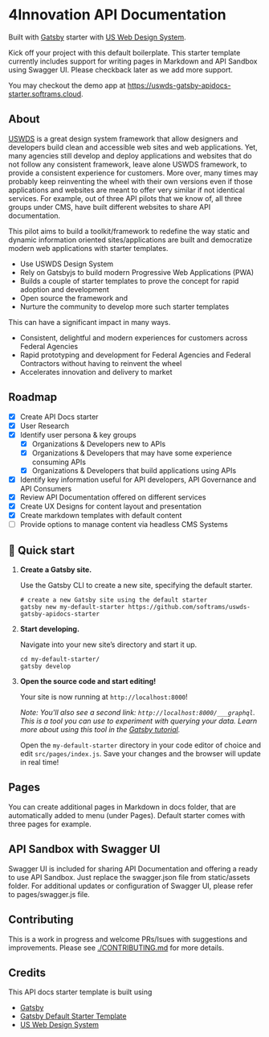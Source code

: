# 4Innovation API Documentation

Built with [Gatsby](https://www.gatsbyjs.org/) starter with [US Web Design System](https://designsystem.digital.gov/).

Kick off your project with this default boilerplate. This starter template currently includes support for writing pages in Markdown and API Sandbox using Swagger UI. Please checkback later as we add more support.

You may checkout the demo app at https://uswds-gatsby-apidocs-starter.softrams.cloud.

## About

[USWDS](https://designsystem.digital.gov/) is a great design system framework that allow designers and developers build clean and accessible web sites and web applications. Yet, many agencies still develop and deploy applications and websites that do not follow any consistent framework, leave alone USWDS framework, to provide a consistent experience for customers. More over, many times may probably keep reinventing the wheel with their own versions even if those applications and websites are meant to offer very similar if not identical services. For example, out of three API pilots that we know of, all three groups under CMS, have built different websites to share API documentation.

This pilot aims to build a toolkit/framework to redefine the way static and dynamic information oriented sites/applications are built and democratize modern web applications with starter templates.

- Use USWDS Design System
- Rely on Gatsbyjs to build modern Progressive Web Applications (PWA)
- Builds a couple of starter templates to prove the concept for rapid adoption and development
- Open source the framework and
- Nurture the community to develop more such starter templates

This can have a significant impact in many ways.

- Consistent, delightful and modern experiences for customers across Federal Agencies
- Rapid prototyping and development for Federal Agencies and Federal Contractors without having to reinvent the wheel
- Accelerates innovation and delivery to market

## Roadmap

- [x] Create API Docs starter
- [x] User Research
- [x] Identify user persona & key groups
  - [x] Organizations & Developers new to APIs
  - [x] Organizations & Developers that may have some experience consuming APIs
  - [x] Organizations & Developers that build applications using APIs
- [x] Identify key information useful for API developers, API Governance and API Consumers
- [x] Review API Documentation offered on different services
- [x] Create UX Designs for content layout and presentation
- [x] Create markdown templates with default content
- [ ] Provide options to manage content via headless CMS Systems

## 🚀 Quick start

1.  **Create a Gatsby site.**

    Use the Gatsby CLI to create a new site, specifying the default starter.

    ```shell
    # create a new Gatsby site using the default starter
    gatsby new my-default-starter https://github.com/softrams/uswds-gatsby-apidocs-starter
    ```

1.  **Start developing.**

    Navigate into your new site’s directory and start it up.

    ```shell
    cd my-default-starter/
    gatsby develop
    ```

1.  **Open the source code and start editing!**

    Your site is now running at `http://localhost:8000`!

    _Note: You'll also see a second link: _`http://localhost:8000/___graphql`_. This is a tool you can use to experiment with querying your data. Learn more about using this tool in the [Gatsby tutorial](https://www.gatsbyjs.org/tutorial/part-five/#introducing-graphiql)._

    Open the `my-default-starter` directory in your code editor of choice and edit `src/pages/index.js`. Save your changes and the browser will update in real time!

## Pages

You can create additional pages in Markdown in docs folder, that are automatically added to menu (under Pages). Default starter comes with three pages for example.

## API Sandbox with Swagger UI

Swagger UI is included for sharing API Documentation and offering a ready to use API Sandbox. Just replace the swagger.json file from static/assets folder. For additional updates or configuration of Swagger UI, please refer to pages/swagger.js file.

## Contributing

This is a work in progress and welcome PRs/Isues with suggestions and improvements. Please see [./CONTRIBUTING.md](./CONTRIBUTING.md) for more details.

## Credits

This API docs starter template is built using

- [Gatsby](https://www.gatsbyjs.org/)
- [Gatsby Default Starter Template](https://github.com/gatsbyjs/gatsby-starter-default)
- [US Web Design System](https://designsystem.digital.gov/)
